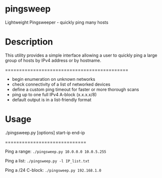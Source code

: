 # pingsweep
Lightweight Pingsweeper - quickly ping many hosts

# Description

This utility provides a simple interface allowing a user to quickly ping a large group of hosts by IPv4 address or by hostname.

============================================

 - begin enumeration on unknown networks
 - check connectivity of a list of networked devices
 - define a custom ping timeout for faster or more thorough scans
 - ping up to one full IPv4 A-block (x.x.x.x/8)
 - default output is in a list-friendly format


# Usage

./pingsweep.py [options] start-ip end-ip

=============================

Ping a range: `./pingsweep.py 10.0.0.0 10.0.5.255`



Ping a list: `./pingsweep.py -l IP_list.txt`



Ping a /24 C-block: `./pingsweep.py 192.168.1.0`
